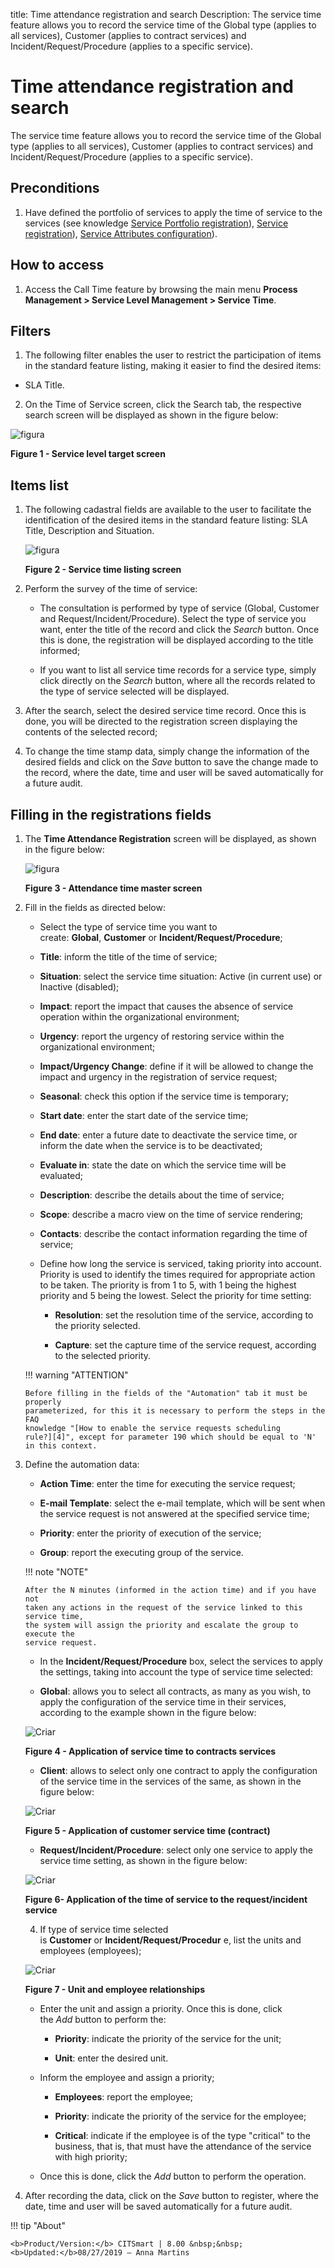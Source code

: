 title: Time attendance registration and search
Description: The service time feature allows you to record the service time of the Global type (applies to all services), Customer (applies to contract services) and Incident/Request/Procedure (applies to a specific service).

# Time attendance registration and search

The service time feature allows you to record the service time of the Global
type (applies to all services), Customer (applies to contract services) and
Incident/Request/Procedure (applies to a specific service).

Preconditions
-------------

1.  Have defined the portfolio of services to apply the time of service to the
    services (see knowledge [Service Portfolio registration][1]), [Service
    registration][2]), [Service Attributes configuration][3]).

How to access
-------------

1.  Access the Call Time feature by browsing the main menu **Process
    Management > Service Level Management > Service Time**.

Filters
-------

1.  The following filter enables the user to restrict the participation of items
    in the standard feature listing, making it easier to find the desired items:

   -   SLA Title.

2.  On the Time of Service screen, click the Search tab, the respective
    search screen will be displayed as shown in the figure below:

![figura](images/attendance-1.png)

**Figure 1 - Service level target screen**

Items list
----------

1.  The following cadastral fields are available to the user to facilitate the
    identification of the desired items in the standard feature listing: SLA
    Title, Description and Situation.

    ![figura](images/attendance-2.png)
    
    **Figure 2 - Service time listing screen**

2.  Perform the survey of the time of service:

    -  The consultation is performed by type of service (Global, Customer and
    Request/Incident/Procedure). Select the type of service you want, enter the
    title of the record and click the *Search* button. Once this is done, the
    registration will be displayed according to the title informed;

    -  If you want to list all service time records for a service type, simply
    click directly on the *Search* button, where all the records related to the
    type of service selected will be displayed.

3.  After the search, select the desired service time record. Once this is done,
    you will be directed to the registration screen displaying the contents of
    the selected record;

4.  To change the time stamp data, simply change the information of the desired
    fields and click on the *Save* button to save the change made to the record,
    where the date, time and user will be saved automatically for a future
    audit.

Filling in the registrations fields
-----------------------------------

1.  The **Time Attendance Registration** screen will be displayed, as shown in
    the figure below:

    ![figura](images/attendance-3.png)
    
    **Figure 3 - Attendance time master screen**

2.  Fill in the fields as directed below:

    -   Select the type of service time you want to
        create: **Global**, **Customer** or **Incident/Request/Procedure**;

    -   **Title**: inform the title of the time of service;

    -   **Situation**: select the service time situation: Active (in current
        use) or Inactive (disabled);

    -   **Impact**: report the impact that causes the absence of service
        operation within the organizational environment;

    -   **Urgency**: report the urgency of restoring service within the
        organizational environment;

    -   **Impact/Urgency Change**: define if it will be allowed to change the
        impact and urgency in the registration of service request;

    -   **Seasonal**: check this option if the service time is temporary;

    -   **Start date**: enter the start date of the service time;

    -   **End date**: enter a future date to deactivate the service time, or
        inform the date when the service is to be deactivated;

    -   **Evaluate in**: state the date on which the service time will be
        evaluated;

    -   **Description**: describe the details about the time of service;

    -   **Scope**: describe a macro view on the time of service rendering;

    -   **Contacts**: describe the contact information regarding the time of
        service;

    -   Define how long the service is serviced, taking priority into account.
        Priority is used to identify the times required for appropriate action
        to be taken. The priority is from 1 to 5, with 1 being the highest
        priority and 5 being the lowest. Select the priority for time setting:

        -   **Resolution**: set the resolution time of the service, according to the
            priority selected.

        -   **Capture**: set the capture time of the service request, according to
            the selected priority.

    !!! warning "ATTENTION"

        Before filling in the fields of the "Automation" tab it must be properly
        parameterized, for this it is necessary to perform the steps in the FAQ
        knowledge "[How to enable the service requests scheduling
        rule?][4]", except for parameter 190 which should be equal to 'N' in this context.

3.  Define the automation data:

    -   **Action Time**: enter the time for executing the service request;

    -   **E-mail Template**: select the e-mail template, which will be sent
        when the service request is not answered at the specified service time;

    -   **Priority**: enter the priority of execution of the service;

    -   **Group**: report the executing group of the service.

    !!! note "NOTE"

        After the N minutes (informed in the action time) and if you have not
        taken any actions in the request of the service linked to this service time,
        the system will assign the priority and escalate the group to execute the
        service request.

    -   In the **Incident/Request/Procedure** box, select the services to apply the
    settings, taking into account the type of service time selected:

    -  **Global**: allows you to select all contracts, as many as you wish, to
        apply the configuration of the service time in their services, according
        to the example shown in the figure below:

    ![Criar](images/attendance-4.png)
    
    **Figure 4 - Application of service time to contracts services**

    -   **Client**: allows to select only one contract to apply the configuration of
    the service time in the services of the same, as shown in the figure below:

    ![Criar](images/attendance-5.png)
    
    **Figure 5 - Application of customer service time (contract)**

    -   **Request/Incident/Procedure**: select only one service to apply the service
    time setting, as shown in the figure below:

    ![Criar](images/attendance-6.png)
    
    **Figure 6- Application of the time of service to the request/incident service**

    4.  If type of service time selected is **Customer** or **Incident/Request/Procedur** e, list the units and
    employees (employees);

    ![Criar](images/attendance-7.png)
    
    **Figure 7 - Unit and employee relationships**

    -   Enter the unit and assign a priority. Once this is done, click the *Add* button to perform the:

        -   **Priority**: indicate the priority of the service for the unit;

        -   **Unit**: enter the desired unit.

    -   Inform the employee and assign a priority;

        -   **Employees**: report the employee;

        -   **Priority**: indicate the priority of the service for the employee;

        -   **Critical**: indicate if the employee is of the type "critical" to the
            business, that is, that must have the attendance of the service with
            high priority;

    -   Once this is done, click the *Add* button to perform the operation.

5.  After recording the data, click on the *Save* button to register, where the
    date, time and user will be saved automatically for a future audit.



[1]:/en-us/citsmart-platform-7/processes/portfolio-and-catalog/register.html
[2]:/en-us/citsmart-platform-7/processes/portfolio-and-catalog/services.html
[3]:/en-us/citsmart-platform-7/processes/portfolio-and-catalog/configure-service-attribute.html
[4]:/en-us/citsmart-docs/user-guide/faq/faq.html


!!! tip "About"

    <b>Product/Version:</b> CITSmart | 8.00 &nbsp;&nbsp;
    <b>Updated:</b>08/27/2019 – Anna Martins
